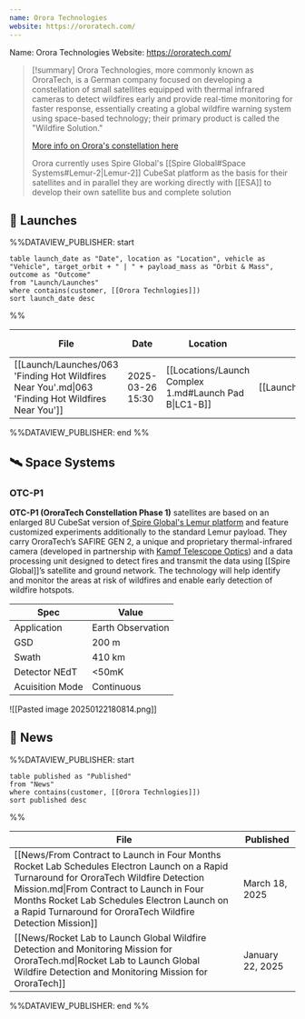 ```yaml
---
name: Orora Technologies
website: https://ororatech.com/
---
```

Name: Orora Technologies
Website: https://ororatech.com/

>[!summary]
>Orora Technologies, more commonly known as OroraTech, is a German company focused on developing a constellation of small satellites equipped with thermal infrared cameras to detect wildfires early and provide real-time monitoring for faster response, essentially creating a global wildfire warning system using space-based technology; their primary product is called the "Wildfire Solution."
>
>[More info on Orora's constellation here](http://gsics.atmos.umd.edu/pub/Development/LunarCalibrationWS2023/4j_Rio%20Fernandes_OroraTech.pdf)
>
>Orora currently uses Spire Global's [[Spire Global#Space Systems#Lemur-2|Lemur-2]] CubeSat platform as the basis for their satellites and in parallel they are working directly with [[ESA]] to develop their own satellite bus and complete solution


## 🚀 Launches
%%DATAVIEW_PUBLISHER: start
```
table launch_date as "Date", location as "Location", vehicle as "Vehicle", target_orbit + " | " + payload_mass as "Orbit & Mass", outcome as "Outcome"
from "Launch/Launches"
where contains(customer, [[Orora Technlogies]])
sort launch_date desc
```
%%

| File                                                                                              | Date             | Location                                              | Vehicle                          | Orbit & Mass             | Outcome   |
| ------------------------------------------------------------------------------------------------- | ---------------- | ----------------------------------------------------- | -------------------------------- | ------------------------ | --------- |
| [[Launch/Launches/063 'Finding Hot Wildfires Near You'.md\|063 'Finding Hot Wildfires Near You']] | 2025-03-26 15:30 | [[Locations/Launch Complex 1.md#Launch Pad B\|LC1-B]] | [[Launch/Electron.md\|Electron]] | 550 km \| 97° \| Unknown | ⌛ Pending |

%%DATAVIEW_PUBLISHER: end %%

## 🛰️ Space Systems

### OTC-P1

**OTC-P1 (OroraTech Constellation Phase 1)** satellites are based on an enlarged 8U CubeSat version of[ Spire Global's Lemur platform](https://spire.com/space-services/lemur-space-platform/) and feature customized experiments additionally to the standard Lemur payload.
They carry OroraTech’s SAFIRE GEN 2, a unique and proprietary thermal-infrared camera (developed in partnership with [Kampf Telescope Optics](https://www.ktoptics.de/)) and a data processing unit designed to detect fires and transmit the data using [[Spire Global]]’s satellite and ground network. The technology will help identify and monitor the areas at risk of wildfires and enable early detection of wildfire hotspots.

| Spec            | Value             |
| --------------- | ----------------- |
| Application     | Earth Observation |
| GSD             | 200 m             |
| Swath           | 410 km            |
| Detector NEdT   | <50mK             |
| Acuisition Mode | Continuous        |

![[Pasted image 20250122180814.png]]

## 📰 News
%%DATAVIEW_PUBLISHER: start
```
table published as "Published"
from "News"
where contains(customer, [[Orora Technlogies]])
sort published desc
```
%%

| File                                                                                                                                                                                                                                                                                               | Published        |
| -------------------------------------------------------------------------------------------------------------------------------------------------------------------------------------------------------------------------------------------------------------------------------------------------- | ---------------- |
| [[News/From Contract to Launch in Four Months Rocket Lab Schedules Electron Launch on a Rapid Turnaround for OroraTech Wildfire Detection Mission.md\|From Contract to Launch in Four Months Rocket Lab Schedules Electron Launch on a Rapid Turnaround for OroraTech Wildfire Detection Mission]] | March 18, 2025   |
| [[News/Rocket Lab to Launch Global Wildfire Detection and Monitoring Mission for OroraTech.md\|Rocket Lab to Launch Global Wildfire Detection and Monitoring Mission for OroraTech]]                                                                                                               | January 22, 2025 |

%%DATAVIEW_PUBLISHER: end %%